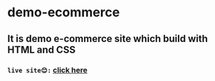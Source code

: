 # demo-ecommerce
## It is demo  e-commerce site which build with HTML and CSS
### `live site😊:` [click here](https://rabiulhossen.github.io/demo-ecommerce/)
